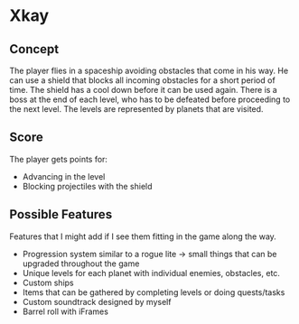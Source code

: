
# Xkay

## Concept

The player flies in a spaceship avoiding obstacles that come in his way. He can use a shield that blocks all incoming obstacles for a short period of time. The shield has a cool down before it can be used again. There is a boss at the end of each level, who has to be defeated before proceeding to the next level. The levels are represented by planets that are visited.

## Score

The player gets points for:
* Advancing in the level
* Blocking projectiles with the shield

## Possible Features

Features that I might add if I see them fitting in the game along the way.

* Progression system similar to a rogue lite -> small things that can be upgraded throughout the game
* Unique levels for each planet with individual enemies, obstacles, etc.
* Custom ships
* Items that can be gathered by completing levels or doing quests/tasks
* Custom soundtrack designed by myself
* Barrel roll with iFrames
